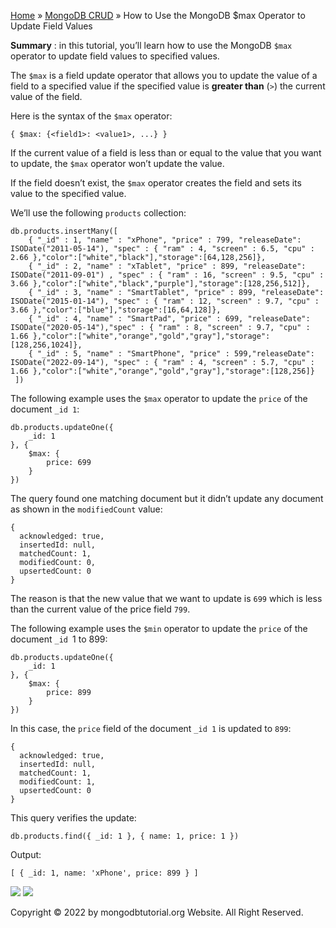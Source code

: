 

[Home](https://www.mongodbtutorial.org/) » [MongoDB
CRUD](https://www.mongodbtutorial.org/mongodb-crud/) » How to Use the MongoDB
$max Operator to Update Field Values



 **Summary** : in this tutorial, you’ll learn how to use the MongoDB `$max`
operator to update field values to specified values.



The `$max` is a field update operator that allows you to update the value of a
field to a specified value if the specified value is **greater than** (`>`)
the current value of the field.



Here is the syntax of the `$max` operator:


    
    
    { $max: {<field1>: <value1>, ...} }



If the current value of a field is less than or equal to the value that you
want to update, the `$max` operator won’t update the value.



If the field doesn’t exist, the `$max` operator creates the field and sets its
value to the specified value.



We’ll use the following `products` collection:


    
    
    db.products.insertMany([
        { "_id" : 1, "name" : "xPhone", "price" : 799, "releaseDate": ISODate("2011-05-14"), "spec" : { "ram" : 4, "screen" : 6.5, "cpu" : 2.66 },"color":["white","black"],"storage":[64,128,256]},
        { "_id" : 2, "name" : "xTablet", "price" : 899, "releaseDate": ISODate("2011-09-01") , "spec" : { "ram" : 16, "screen" : 9.5, "cpu" : 3.66 },"color":["white","black","purple"],"storage":[128,256,512]},
        { "_id" : 3, "name" : "SmartTablet", "price" : 899, "releaseDate": ISODate("2015-01-14"), "spec" : { "ram" : 12, "screen" : 9.7, "cpu" : 3.66 },"color":["blue"],"storage":[16,64,128]},
        { "_id" : 4, "name" : "SmartPad", "price" : 699, "releaseDate": ISODate("2020-05-14"),"spec" : { "ram" : 8, "screen" : 9.7, "cpu" : 1.66 },"color":["white","orange","gold","gray"],"storage":[128,256,1024]},
        { "_id" : 5, "name" : "SmartPhone", "price" : 599,"releaseDate": ISODate("2022-09-14"), "spec" : { "ram" : 4, "screen" : 5.7, "cpu" : 1.66 },"color":["white","orange","gold","gray"],"storage":[128,256]}
     ])



The following example uses the `$max` operator to update the `price` of the
document `_id 1`:


    
    
    db.products.updateOne({
        _id: 1
    }, {
        $max: {
            price: 699
        }
    })



The query found one matching document but it didn’t update any document as
shown in the `modifiedCount` value:


    
    
    {
      acknowledged: true,
      insertedId: null,
      matchedCount: 1,
      modifiedCount: 0,
      upsertedCount: 0
    }



The reason is that the new value that we want to update is `699` which is less
than the current value of the price field `799`.



The following example uses the `$min` operator to update the `price` of the
document `_id `1 to 899:


    
    
    db.products.updateOne({
        _id: 1
    }, {
        $max: {
            price: 899
        }
    })



In this case, the `price` field of the document `_id 1` is updated to `899`:


    
    
    {
      acknowledged: true,
      insertedId: null,
      matchedCount: 1,
      modifiedCount: 1,
      upsertedCount: 0
    }



This query verifies the update:


    
    
    db.products.find({ _id: 1 }, { name: 1, price: 1 })



Output:


    
    
    [ { _id: 1, name: 'xPhone', price: 899 } ]

![](https://www.mongodbtutorial.org/wp-content/themes/evolution/img/left.svg)
![](https://www.mongodbtutorial.org/wp-content/themes/evolution/img/right.svg)


Copyright © 2022 by mongodbtutorial.org Website. All Right Reserved.


